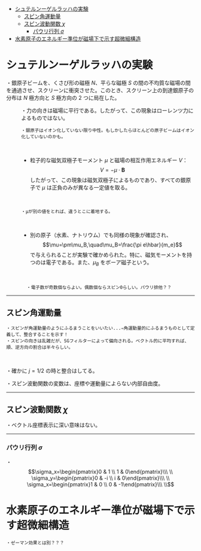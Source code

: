 
- [シュテルンーゲルラッハの実験](#シュテルンーゲルラッハの実験)
  - [スピン角運動量](#スピン角運動量)
  - [スピン波動関数 $χ$](#スピン波動関数-χ)
    - [パウリ行列 $σ$](#パウリ行列-σ)
- [水素原子のエネルギー準位が磁場下で示す超微細構造](#水素原子のエネルギー準位が磁場下で示す超微細構造)



# シュテルンーゲルラッハの実験

<dl><dt>

・銀原子ビームを、くさび形の磁極 $N$、平らな磁極 $S$ の間の不均質な磁場の間を通過させ、スクリーンに衝突させた。このとき、スクリーン上の到達銀原子の分布は $N$ 極方向と $S$ 極方向の $2$ つに局在した。
<br>

</dt><dd>

・力の向きは磁場に平行である。したがって、この現象はローレンツ力によるものではない。
<br>

    ・銀原子はイオン化していない限り中性。もしかしたらほとんどの原子ビームはイオン化していないのかも。
<br>

- 粒子的な磁気双極子モーメント $\mu$ と磁場の相互作用エネルギー $V$：
$$V=-\mu\cdot \bm{B}$$
したがって、この現象は磁気双極子によるものであり、すべての銀原子で $\mu$ は正負のみが異なる一定値を取る。
<br>

    ・μが別の値をとれば、違うとこに着地する。
<br>

- 別の原子（水素、ナトリウム）でも同様の現象が確認され、
$$\mu=\pm\mu_B,\quad\mu_B=\frac{\pi e\hbar}{m_e}$$
で与えられることが実験で確かめられた。特に、磁気モーメントを持つのは電子である。また、$\mu_B$ をボーア磁子という。
<br>

      ・電子数が奇数個ならよい。偶数個ならスピン0らしい。パウリ排他？？

</dd></dl>

---

## スピン角運動量

    ・スピンが角運動量のようにふるまうことをいいたい...⇒角運動量的にふるまうものとして定義して、整合することを示す！
    ・スピンの向きは乱雑だが、SGフィルターによって偏向される。ベクトル的に平均すれば、順、逆方向の割合は半々らしい。
<br>

・確かに $j=1/2$ の時と整合はしてる。

・スピン波動関数の変数は、座標や運動量によらない内部自由度。

---

## スピン波動関数 $χ$

・ベクトル座標表示に深い意味はない。

---

### パウリ行列 $σ$

・$$\sigma_x=\begin{pmatrix}0 & 1 \\ 1 & 0\end{pmatrix}\\\ \\
\sigma_y=\begin{pmatrix}0 & -i \\ i & 0\end{pmatrix}\\\ \\
\sigma_x=\begin{pmatrix}1 & 0 \\ 0 & -1\end{pmatrix}\\\ \\$$

# 水素原子のエネルギー準位が磁場下で示す超微細構造

    ・ゼーマン効果とは別？？？
<br>

<dl><dt>



</dt><dd>



</dd></dl>